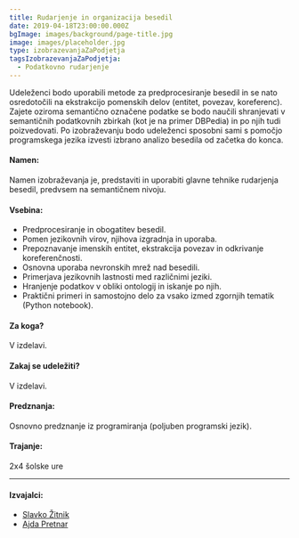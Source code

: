 ```yaml
---
title: Rudarjenje in organizacija besedil
date: 2019-04-18T23:00:00.000Z
bgImage: images/background/page-title.jpg
image: images/placeholder.jpg
type: izobrazevanjaZaPodjetja
tagsIzobrazevanjaZaPodjetja:
  - Podatkovno rudarjenje
---
```

Udeleženci bodo uporabili metode za predprocesiranje besedil in se nato osredotočili na ekstrakcijo pomenskih delov (entitet, povezav, koreferenc). Zajete oziroma semantično označene podatke se bodo naučili shranjevati v semantičnih podatkovnih zbirkah (kot je na primer DBPedia) in po njih tudi poizvedovati. Po izobraževanju bodo udeleženci sposobni sami s pomočjo programskega jezika izvesti izbrano analizo besedila od začetka do konca.

#### Namen:

Namen izobraževanja je, predstaviti in uporabiti glavne tehnike rudarjenja besedil, predvsem na semantičnem nivoju. 

#### Vsebina:

* Predprocesiranje in obogatitev besedil.
* Pomen jezikovnih virov, njihova izgradnja in uporaba.
* Prepoznavanje imenskih entitet, ekstrakcija povezav in odkrivanje koreferenčnosti.
* Osnovna uporaba nevronskih mrež nad besedili.
* Primerjava jezikovnih lastnosti med različnimi jeziki.
* Hranjenje podatkov v obliki ontologij in iskanje po njih.
* Praktični primeri in samostojno delo za vsako izmed zgornjih tematik (Python notebook).

#### Za koga?

V izdelavi.

#### Zakaj se udeležiti?

V izdelavi.

#### Predznanja:

Osnovno predznanje iz programiranja (poljuben programski jezik).

#### Trajanje:

2x4 šolske ure

- - -

#### Izvajalci:

* [Slavko Žitnik](https://akademijafri.si/izvajalci/slavko-zitnik/)
* [Ajda Pretnar](https://akademijafri.si/izvajalci/ajda-pretnar/)
